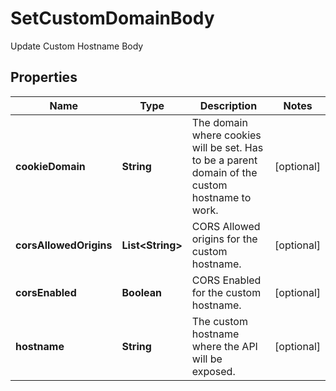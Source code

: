 

# SetCustomDomainBody

Update Custom Hostname Body

## Properties

| Name | Type | Description | Notes |
|------------ | ------------- | ------------- | -------------|
|**cookieDomain** | **String** | The domain where cookies will be set. Has to be a parent domain of the custom hostname to work. |  [optional] |
|**corsAllowedOrigins** | **List&lt;String&gt;** | CORS Allowed origins for the custom hostname. |  [optional] |
|**corsEnabled** | **Boolean** | CORS Enabled for the custom hostname. |  [optional] |
|**hostname** | **String** | The custom hostname where the API will be exposed. |  [optional] |



